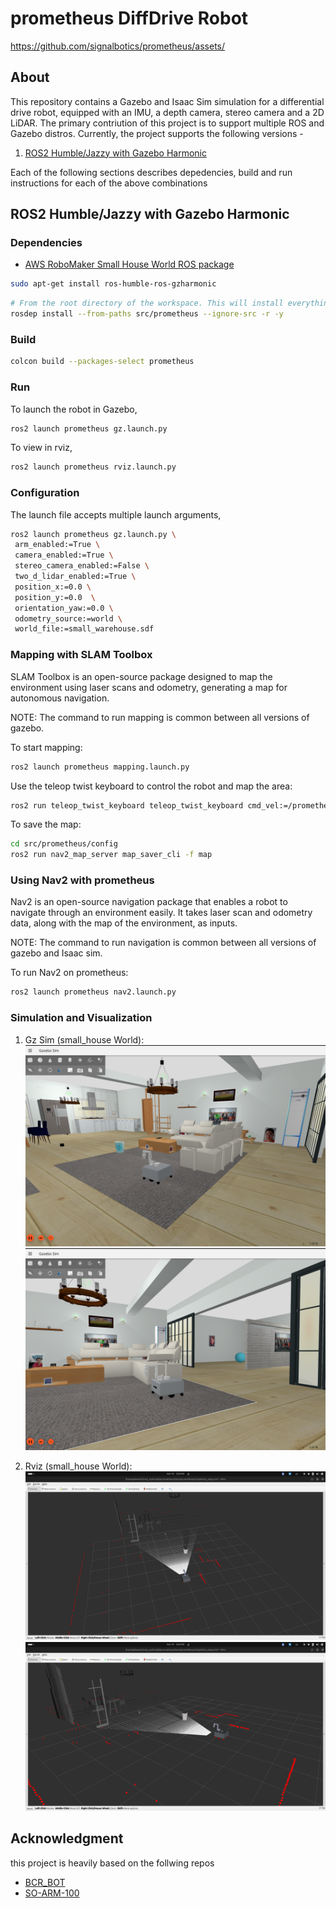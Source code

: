 # prometheus DiffDrive Robot

<https://github.com/signalbotics/prometheus/assets/>

## About

This repository contains a Gazebo and Isaac Sim simulation for a differential drive robot, equipped with an IMU, a depth camera, stereo camera and a 2D LiDAR. The primary contriution of this project is to support multiple ROS and Gazebo distros. Currently, the project supports the following versions -

1. [ROS2 Humble/Jazzy with Gazebo Harmonic](#humble--harmonic-ubuntu-2204)

Each of the following sections describes depedencies, build and run instructions for each of the above combinations

## ROS2 Humble/Jazzy with Gazebo Harmonic

### Dependencies

- [AWS RoboMaker Small House World ROS package](https://github.com/aws-robotics/aws-robomaker-small-house-world)
```bash
sudo apt-get install ros-humble-ros-gzharmonic
```

```bash
# From the root directory of the workspace. This will install everything mentioned in package.xml
rosdep install --from-paths src/prometheus --ignore-src -r -y
```

### Build

```bash
colcon build --packages-select prometheus
```

### Run

To launch the robot in Gazebo,

```bash
ros2 launch prometheus gz.launch.py
```

To view in rviz,

```bash
ros2 launch prometheus rviz.launch.py
```

### Configuration

The launch file accepts multiple launch arguments,

```bash
ros2 launch prometheus gz.launch.py \
 arm_enabled:=True \
 camera_enabled:=True \
 stereo_camera_enabled:=False \
 two_d_lidar_enabled:=True \
 position_x:=0.0 \
 position_y:=0.0  \
 orientation_yaw:=0.0 \
 odometry_source:=world \
 world_file:=small_warehouse.sdf
```

### Mapping with SLAM Toolbox

SLAM Toolbox is an open-source package designed to map the environment using laser scans and odometry, generating a map for autonomous navigation.

NOTE: The command to run mapping is common between all versions of gazebo.

To start mapping:

```bash
ros2 launch prometheus mapping.launch.py
```

Use the teleop twist keyboard to control the robot and map the area:

```bash
ros2 run teleop_twist_keyboard teleop_twist_keyboard cmd_vel:=/prometheus/cmd_vel
```

To save the map:

```bash
cd src/prometheus/config
ros2 run nav2_map_server map_saver_cli -f map
```

### Using Nav2 with prometheus

Nav2 is an open-source navigation package that enables a robot to navigate through an environment easily. It takes laser scan and odometry data, along with the map of the environment, as inputs.

NOTE: The command to run navigation is common between all versions of gazebo and Isaac sim.

To run Nav2 on prometheus:

```bash
ros2 launch prometheus nav2.launch.py
```

### Simulation and Visualization

1. Gz Sim (small_house World):
 ![](img/gz1.png)
 ![](img/gz2.png)

2. Rviz (small_house World):
 ![](img/rviz1.png)
 ![](img/rviz2.png)

## Acknowledgment

this project is heavily based on the follwing repos
- [BCR_BOT](https://github.com/blackcoffeerobotics/bcr_bot)
- [SO-ARM-100](https://github.com/signalbotics/so-100-arm)